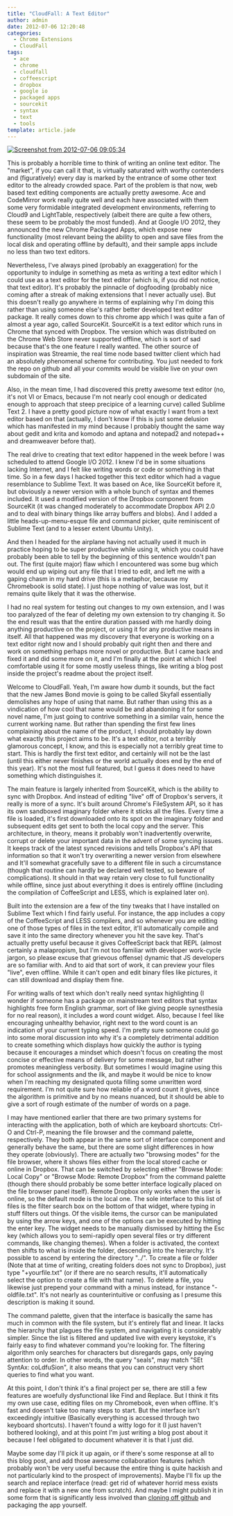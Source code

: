 ```yaml
---
title: "CloudFall: A Text Editor"
author: admin
date: 2012-07-06 12:20:48
categories:
  - Chrome Extensions
  - CloudFall
tags: 
  - ace
  - chrome
  - cloudfall
  - coffeescript
  - dropbox
  - google io
  - packaged apps
  - sourcekit
  - syntax
  - text
  - tools
template: article.jade
---
```


[![](Screenshot-from-2012-07-06-090534.png "Screenshot from 2012-07-06 09:05:34")](https://github.com/antimatter15/cloudfall)

This is probably a horrible time to think of writing an online text editor. The "market", if you can call it that, is virtually saturated with worthy contenders and (figuratively) every day is marked by the entrance of some other text editor to the already crowded space. Part of the problem is that now, web based text editing components are actually pretty awesome. Ace and CodeMirror work really quite well and each have associated with them some very formidable integrated development environments, referring to Cloud9 and LightTable, respectively (albeit there are quite a few others, these seem to be probably the most funded). And at Google I/O 2012, they announced the new Chrome Packaged Apps, which expose new functionality (most relevant being the ability to open and save files from the local disk and operating offline by default), and their sample apps include no less than two text editors.

Nevertheless, I've always pined (probably an exaggeration) for the opportunity to indulge in something as meta as writing a text editor which I could use as a text editor for the text editor (which is, if you did not notice, that text editor). It's probably the pinnacle of dogfooding (probably nice coming after a streak of making extensions that I never actually use). But this doesn't really go anywhere in terms of explaining why I'm doing this rather than using someone else's rather better developed text editor package. It really comes down to this chrome app which I was quite a fan of almost a year ago, called SourceKit. SourceKit is a text editor which runs in Chrome that synced with Dropbox. The version which was distributed on the Chrome Web Store never supported offline, which is sort of sad because that's the one feature I really wanted. The other source of inspiration was Streamie, the real time node based twitter client which had an absolutely phenomenal scheme for contributing. You just needed to fork the repo on github and all your commits would be visible live on your own subdomain of the site.

Also, in the mean time, I had discovered this pretty awesome text editor (no, it's not VI or Emacs, because I'm not nearly cool enough or dedicated enough to approach that steep precipice of a learning curve) called Sublime Text 2\. I have a pretty good picture now of what exactly I want from a text editor based on that (actually, I don't know if this is just some delusion which has manifested in my mind because I probably thought the same way about gedit and krita and komodo and aptana and notepad2 and notepad++ and dreamweaver before that).

The real drive to creating that text editor happened in the week before I was scheduled to attend Google I/O 2012\. I knew I'd be in some situations lacking Internet, and I felt like writing words or code or something in that time. So in a few days I hacked together this text editor which had a vague resemblance to Sublime Text. It was based on Ace, like SourceKit before it, but obviously a newer version with a whole bunch of syntax and themes included. It used a modified version of the Dropbox component from SourceKit (it was changed moderately to accommodate Dropbox API 2.0 and to deal with binary things like array buffers and blobs). And I added a little heads-up-menu-esque file and command picker, quite reminiscent of Sublime Text (and to a lesser extent Ubuntu Unity).

And then I headed for the airplane having not actually used it much in practice hoping to be super productive while using it, which you could have probably been able to tell by the beginning of this sentence wouldn't pan out. The first (quite major) flaw which I encountered was some bug which would end up wiping out any file that I tried to edit, and left me with a gaping chasm in my hard drive (this is a metaphor, because my Chromebook is solid state). I just hope nothing of value was lost, but it remains quite likely that it was the otherwise.

I had no real system for testing out changes to my own extension, and I was too paralyzed of the fear of deleting my own extension to try changing it. So the end result was that the entire duration passed with me hardly doing anything productive on the project, or using it for any productive means in itself. All that happened was my discovery that everyone is working on a text editor right now and I should probably quit right then and there and work on something perhaps more novel or productive. But I came back and fixed it and did some more on it, and I'm finally at the point at which I feel comfortable using it for some mostly useless things, like writing a blog post inside the project's readme about the project itself.

Welcome to CloudFall. Yeah, I'm aware how dumb it sounds, but the fact that the new James Bond movie is going to be called Skyfall essentially demolishes any hope of using that name. But rather than using this as a vindication of how cool that name would be and abandoning it for some novel name, I'm just going to contrive something in a similar vain, hence the current working name. But rather than spending the first few lines complaining about the name of the product, I should probably lay down what exactly this project aims to be. It's a text editor, not a terribly glamorous concept, I know, and this is especially not a terribly great time to start. This is hardly the first text editor, and certainly will not be the last (until this either never finishes or the world actually does end by the end of this year). It's not the most full featured, but I guess it does need to have something which distinguishes it.

The main feature is largely inherited from SourceKit, which is the ability to sync with Dropbox. And instead of editing "live" off of Dropbox's servers, it really is more of a sync. It's built around Chrome's FileSystem API, so it has its own sandboxed imaginary folder where it sticks all the files. Every time a file is loaded, it's first downloaded onto its spot on the imaginary folder and subsequent edits get sent to both the local copy and the server. This architecture, in theory, means it probably won't inadvertently overwrite, corrupt or delete your important data in the advent of some syncing issues. It keeps track of the latest synced revisions and tells Dropbox's API that information so that it won't try overwriting a newer version from elsewhere and It'll somewhat gracefully save to a different file in such a circumstance (though that routine can hardly be declared well tested, so beware of complications). It should in that way retain very close to full functionality while offline, since just about everything it does is entirely offline (including the compilation of CoffeeScript and LESS, which is explained later on).

Built into the extension are a few of the tiny tweaks that I have installed on Sublime Text which I find fairly useful. For instance, the app includes a copy of the CoffeeScript and LESS compilers, and so whenever you are editing one of those types of files in the text editor, it'll automatically compile and save it into the same directory whenever you hit the save key. That's actually pretty useful because it gives CoffeeScript back that REPL (almost certainly a malapropism, but I'm not too familiar with developer work-cycle jargon, so please excuse that grievous offense) dynamic that JS developers are so familiar with. And to aid that sort of work, it can preview your files "live", even offline. While it can't open and edit binary files like pictures, it can still download and display them fine.

For writing walls of text which don't really need syntax highlighting (I wonder if someone has a package on mainstream text editors that syntax highlights free form English grammar, sort of like giving people synesthesia for no real reason), it includes a word count widget. Also, because I feel like encouraging unhealthy behavior, right next to the word count is an indication of your current typing speed. I'm pretty sure someone could go into some moral discussion into why it's a completely detrimental addition to create something which displays how quickly the author is typing because it encourages a mindset which doesn't focus on creating the most concise or effective means of delivery for some message, but rather promotes meaningless verbosity. But sometimes I would imagine using this for school assignments and the ilk, and maybe it would be nice to know when I'm reaching my designated quota filling some unwritten word requirement. I'm not quite sure how reliable of a word count it gives, since the algorithm is primitive and by no means nuanced, but it should be able to give a sort of rough estimate of the number of words on a page.

I may have mentioned earlier that there are two primary systems for interacting with the application, both of which are keyboard shortcuts: Ctrl-O and Ctrl-P, meaning the file browser and the command palette, respectively. They both appear in the same sort of interface component and generally behave the same, but there are some slight differences in how they operate (obviously). There are actually two "browsing modes" for the file browser, where it shows files either from the local stored cache or online in Dropbox. That can be switched by selecting either "Browse Mode: Local Copy" or "Browse Mode: Remote Dropbox" from the command palette (though there should probably be some better interface logically placed on the file browser panel itself). Remote Dropbox only works when the user is online, so the default mode is the local one. The sole interface to this list of files is the filter search box on the bottom of that widget, where typing in stuff filters out things. Of the visible items, the cursor can be manipulated by using the arrow keys, and one of the options can be executed by hitting the enter key. The widget needs to be manually dismissed by hitting the Esc key (which allows you to semi-rapidly open several files or try different commands, like changing themes). When a folder is activated, the context then shifts to what is inside the folder, descending into the hierarchy. It's possible to ascend by entering the directory "../". To create a file or folder (Note that at time of writing, creating folders does not sync to Dropbox), just type "+yourfile.txt" (or if there are no search results, it'll automatically select the option to create a file with that name). To delete a file, you likewise just prepend your command with a minus instead, for instance "-oldfile.txt". It's not nearly as counterintuitive or confusing as I presume this description is making it sound.

The command palette, given that the interface is basically the same has much in common with the file system, but it's entirely flat and linear. It lacks the hierarchy that plagues the file system, and navigating it is considerably simpler. Since the list is filtered and updated live with every keystoke, it's fairly easy to find whatever command you're looking for. The filtering algorithm only searches for characters but disregards gaps, only paying attention to order. In other words, the query "seals", may match "SEt SyntAx: coLdfuSion", it also means that you can construct very short queries to find what you want.

At this point, I don't think it's a final project per se, there are still a few features are woefully dysfunctional like Find and Replace. But I think it fits my own use case, editing files on my Chromebook, even when offline. It's fast and doesn't take too many steps to start. But the interface isn't exceedingly intuitive (Basically everything is accessed through two keyboard shortcuts). I haven't found a witty logo for it (I just haven't bothered looking), and at this point I'm just writing a blog post about it because I feel obligated to document whatever it is that I just did.

Maybe some day I'll pick it up again, or if there's some response at all to this blog post, and add those awesome collaboration features (which probably won't be very useful because the entire thing is quite hackish and not particularly kind to the prospect of improvements). Maybe I'll fix up the search and replace interface (read: get rid of whatever horrid mess exists and replace it with a new one from scratch). And maybe I might publish it in some form that is significantly less involved than [cloning off github](https://github.com/antimatter15/cloudfall) and packaging the app yourself.
